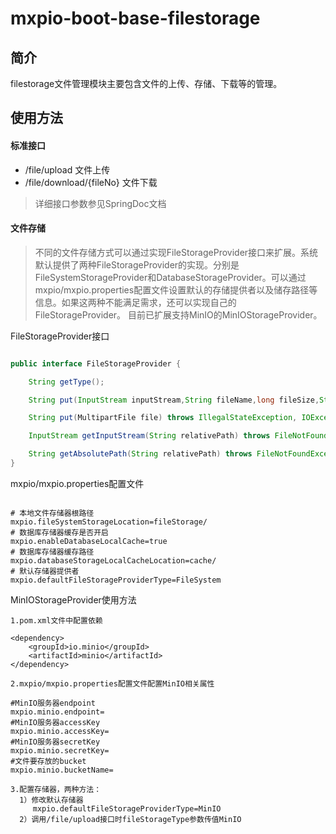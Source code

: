 # mxpio-boot-base-filestorage
## 简介
filestorage文件管理模块主要包含文件的上传、存储、下载等的管理。
## 使用方法
#### 标准接口
* /file/upload 文件上传
* /file/download/{fileNo} 文件下载
> 详细接口参数参见SpringDoc文档

#### 文件存储

> 不同的文件存储方式可以通过实现FileStorageProvider接口来扩展。系统默认提供了两种FileStorageProvider的实现。分别是FileSystemStorageProvider和DatabaseStorageProvider。可以通过mxpio/mxpio.properties配置文件设置默认的存储提供者以及储存路径等信息。如果这两种不能满足需求，还可以实现自己的FileStorageProvider。
> 目前已扩展支持MinIO的MinIOStorageProvider。

FileStorageProvider接口

```java

public interface FileStorageProvider {

	String getType();

    String put(InputStream inputStream,String fileName,long fileSize,String contentType) throws IOException;

    String put(MultipartFile file) throws IllegalStateException, IOException;

    InputStream getInputStream(String relativePath) throws FileNotFoundException;

    String getAbsolutePath(String relativePath) throws FileNotFoundException;
}

```

mxpio/mxpio.properties配置文件

```

# 本地文件存储器根路径
mxpio.fileSystemStorageLocation=fileStorage/
# 数据库存储器缓存是否开启
mxpio.enableDatabaseLocalCache=true
# 数据库存储器缓存路径
mxpio.databaseStorageLocalCacheLocation=cache/
# 默认存储器提供者
mxpio.defaultFileStorageProviderType=FileSystem

```

MinIOStorageProvider使用方法

```
1.pom.xml文件中配置依赖

<dependency>
    <groupId>io.minio</groupId>
    <artifactId>minio</artifactId>
</dependency>

2.mxpio/mxpio.properties配置文件配置MinIO相关属性

#MinIO服务器endpoint
mxpio.minio.endpoint=
#MinIO服务器accessKey
mxpio.minio.accessKey=
#MinIO服务器secretKey
mxpio.minio.secretKey=
#文件要存放的bucket
mxpio.minio.bucketName=

3.配置存储器，两种方法：
  1）修改默认存储器
     mxpio.defaultFileStorageProviderType=MinIO
  2）调用/file/upload接口时fileStorageType参数传值MinIO
```


